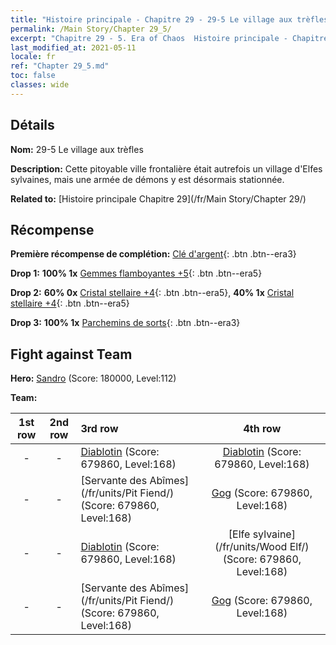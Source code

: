 ```yaml
---
title: "Histoire principale - Chapitre 29 - 29-5 Le village aux trèfles"
permalink: /Main Story/Chapter 29_5/
excerpt: "Chapitre 29 - 5. Era of Chaos  Histoire principale - Chapitre 29_5. 29-5 Le village aux trèfles"
last_modified_at: 2021-05-11
locale: fr
ref: "Chapter 29_5.md"
toc: false
classes: wide
---
```


## Détails

 **Nom:** 29-5 Le village aux trèfles

 **Description:** Cette pitoyable ville frontalière était autrefois un village d'Elfes sylvaines, mais une armée de démons y est désormais stationnée.

 **Related to:** [Histoire principale Chapitre 29](/fr/Main Story/Chapter 29/)

## Récompense

 **Première récompense de complétion:** [Clé d'argent](/ItemsFR/con_693/){: .btn .btn--era3}

 **Drop 1:** **100% 1x** [Gemmes flamboyantes +5](/ItemsFR/mat_100/){: .btn .btn--era5}

 **Drop 2:** **60% 0x** [Cristal stellaire +4](/ItemsFR/mat_94/){: .btn .btn--era5}, **40% 1x** [Cristal stellaire +4](/ItemsFR/mat_94/){: .btn .btn--era5}

 **Drop 3:** **100% 1x** [Parchemins de sorts](/ItemsFR/con_694/){: .btn .btn--era3}


## Fight against Team
 **Hero:** [Sandro](/fr/heroes/Sandro/) (Score: 180000, Level:112)

 **Team:**


  | 1st row | 2nd row | 3rd row | 4th row |
  |:----:|:----:|:----|:----:|
  | - | - | [Diablotin](/fr/units/Imp/) (Score: 679860, Level:168)  | [Diablotin](/fr/units/Imp/) (Score: 679860, Level:168)  |
  | - | - | [Servante des Abîmes](/fr/units/Pit Fiend/) (Score: 679860, Level:168)  | [Gog](/fr/units/Gog/) (Score: 679860, Level:168)  |
  | - | - | [Diablotin](/fr/units/Imp/) (Score: 679860, Level:168)  | [Elfe sylvaine](/fr/units/Wood Elf/) (Score: 679860, Level:168)  |
  | - | - | [Servante des Abîmes](/fr/units/Pit Fiend/) (Score: 679860, Level:168)  | [Gog](/fr/units/Gog/) (Score: 679860, Level:168)  |


